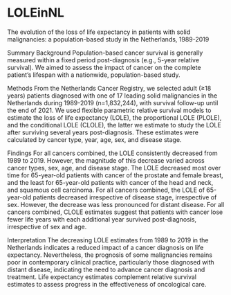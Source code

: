# LOLEinNL
The evolution of the loss of life expectancy in patients with solid malignancies: a population-based study in the Netherlands, 1989-2019

Summary
Background
Population-based cancer survival is generally measured within a fixed period post-diagnosis (e.g., 5-year relative survival). We aimed to assess the impact of cancer on the complete patient’s lifespan with a nationwide, population-based study. 

Methods
From the Netherlands Cancer Registry, we selected adult (≥18 years) patients diagnosed with one of 17 leading solid malignancies in the Netherlands during 1989-2019 (n=1,832,244), with survival follow-up until the end of 2021. We used flexible parametric relative survival models to estimate the loss of life expectancy (LOLE), the proportional LOLE (PLOLE), and the conditional LOLE (CLOLE), the latter we estimate to study the LOLE after surviving several years post-diagnosis. These estimates were calculated by cancer type, year, age, sex, and disease stage.

Findings
For all cancers combined, the LOLE consistently decreased from 1989 to 2019. However, the magnitude of this decrease varied across cancer types, sex, age, and disease stage. The LOLE decreased most over time for 65-year-old patients with cancer of the prostate and female breast, and the least for 65-year-old patients with cancer of the head and neck, and squamous cell carcinoma. For all cancers combined, the LOLE of 65-year-old patients decreased irrespective of disease stage, irrespective of sex. However, the decrease was less pronounced for distant disease. For all cancers combined, CLOLE estimates suggest that patients with cancer lose fewer life years with each additional year survived post-diagnosis, irrespective of sex and age.

Interpretation
The decreasing LOLE estimates from 1989 to 2019 in the Netherlands indicates a reduced impact of a cancer diagnosis on life expectancy. Nevertheless, the prognosis of some malignancies remains poor in contemporary clinical practice, particularly those diagnosed with distant disease, indicating the need to advance cancer diagnosis and treatment. Life expectancy estimates complement relative survival estimates to assess progress in the effectiveness of oncological care.
